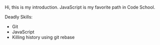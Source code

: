 Hi, this is my introduction.
JavaScript is my favorite path in Code School.

Deadly Skills:
* Git
* JavaScript
* Killing history using git rebase